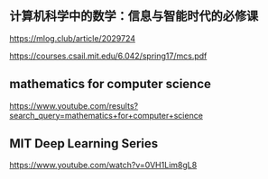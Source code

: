 ## 计算机科学中的数学：信息与智能时代的必修课
https://mlog.club/article/2029724

https://courses.csail.mit.edu/6.042/spring17/mcs.pdf

## mathematics for computer science
https://www.youtube.com/results?search_query=mathematics+for+computer+science

## MIT Deep Learning Series
https://www.youtube.com/watch?v=0VH1Lim8gL8
